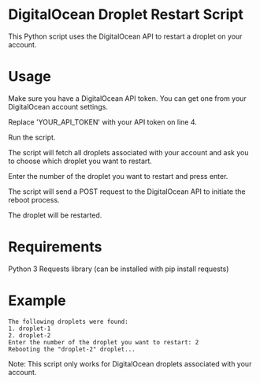 # DigitalOcean Droplet Restart Script
This Python script uses the DigitalOcean API to restart a droplet on your account.

# Usage
Make sure you have a DigitalOcean API token. You can get one from your DigitalOcean account settings.

Replace 'YOUR_API_TOKEN' with your API token on line 4.

Run the script.

The script will fetch all droplets associated with your account and ask you to choose which droplet you want to restart.

Enter the number of the droplet you want to restart and press enter.

The script will send a POST request to the DigitalOcean API to initiate the reboot process.

The droplet will be restarted.

# Requirements
Python 3
Requests library (can be installed with pip install requests)

# Example

```$ python restart_droplet.py'
The following droplets were found:
1. droplet-1
2. droplet-2
Enter the number of the droplet you want to restart: 2
Rebooting the "droplet-2" droplet...
```

Note: This script only works for DigitalOcean droplets associated with your account.
